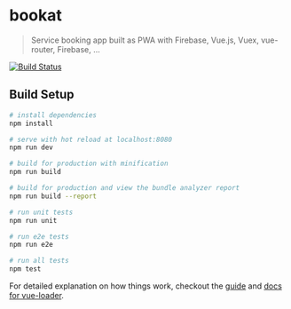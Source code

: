 # bookat

> Service booking app built as PWA with Firebase, Vue.js, Vuex, vue-router, Firebase, ...

[![Build Status](https://travis-ci.org/naderio/bookat.svg?branch=master)](https://travis-ci.org/naderio/bookat)

## Build Setup

``` bash
# install dependencies
npm install

# serve with hot reload at localhost:8080
npm run dev

# build for production with minification
npm run build

# build for production and view the bundle analyzer report
npm run build --report

# run unit tests
npm run unit

# run e2e tests
npm run e2e

# run all tests
npm test
```

For detailed explanation on how things work, checkout the [guide](http://vuejs-templates.github.io/webpack/) and [docs for vue-loader](http://vuejs.github.io/vue-loader).

